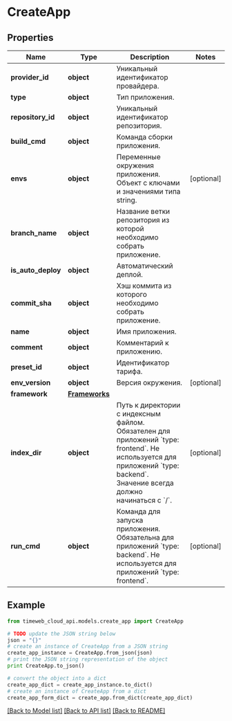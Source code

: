 # CreateApp


## Properties
Name | Type | Description | Notes
------------ | ------------- | ------------- | -------------
**provider_id** | **object** | Уникальный идентификатор провайдера. | 
**type** | **object** | Тип приложения. | 
**repository_id** | **object** | Уникальный идентификатор репозитория. | 
**build_cmd** | **object** | Команда сборки приложения. | 
**envs** | **object** | Переменные окружения приложения. Объект с ключами и значениями типа string. | [optional] 
**branch_name** | **object** | Название ветки репозитория из которой необходимо собрать приложение. | 
**is_auto_deploy** | **object** | Автоматический деплой. | 
**commit_sha** | **object** | Хэш коммита из которого необходимо собрать приложение. | 
**name** | **object** | Имя приложения. | 
**comment** | **object** | Комментарий к приложению. | 
**preset_id** | **object** | Идентификатор тарифа. | 
**env_version** | **object** | Версия окружения. | [optional] 
**framework** | [**Frameworks**](Frameworks.md) |  | 
**index_dir** | **object** | Путь к директории с индексным файлом. Обязателен для приложений &#x60;type: frontend&#x60;. Не используется для приложений &#x60;type: backend&#x60;. Значение всегда должно начинаться с &#x60;/&#x60;. | [optional] 
**run_cmd** | **object** | Команда для запуска приложения. Обязательна для приложений &#x60;type: backend&#x60;. Не используется для приложений &#x60;type: frontend&#x60;. | [optional] 

## Example

```python
from timeweb_cloud_api.models.create_app import CreateApp

# TODO update the JSON string below
json = "{}"
# create an instance of CreateApp from a JSON string
create_app_instance = CreateApp.from_json(json)
# print the JSON string representation of the object
print CreateApp.to_json()

# convert the object into a dict
create_app_dict = create_app_instance.to_dict()
# create an instance of CreateApp from a dict
create_app_form_dict = create_app.from_dict(create_app_dict)
```
[[Back to Model list]](../README.md#documentation-for-models) [[Back to API list]](../README.md#documentation-for-api-endpoints) [[Back to README]](../README.md)


